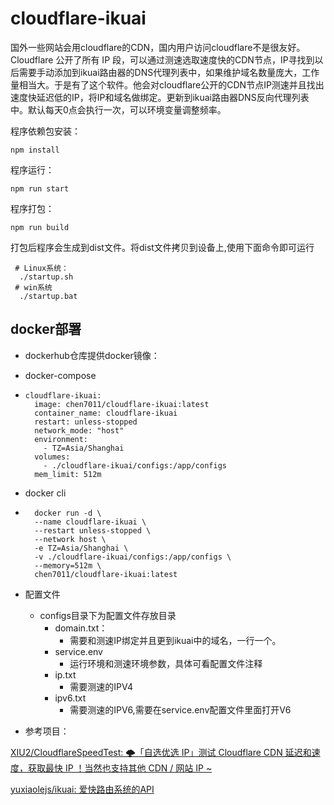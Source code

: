 #           cloudflare-ikuai

国外一些网站会用cloudflare的CDN，国内用户访问cloudflare不是很友好。Cloudflare 公开了所有 IP 段，可以通过测速选取速度快的CDN节点，IP寻找到以后需要手动添加到ikuai路由器的DNS代理列表中，如果维护域名数量庞大，工作量相当大。于是有了这个软件。他会对cloudflare公开的CDN节点IP测速并且找出速度快延迟低的IP，将IP和域名做绑定。更新到ikuai路由器DNS反向代理列表中。默认每天0点会执行一次，可以环境变量调整频率。

程序依赖包安装：

```
npm install
```

程序运行：

```
npm run start
```

程序打包：

```
npm run build
```

打包后程序会生成到dist文件。将dist文件拷贝到设备上,使用下面命令即可运行

```
 # Linux系统：
  ./startup.sh
 # win系统
  ./startup.bat
```



## docker部署

- dockerhub仓库提供docker镜像：

- docker-compose

- ```  
  cloudflare-ikuai:
    image: chen7011/cloudflare-ikuai:latest
    container_name: cloudflare-ikuai
    restart: unless-stopped
    network_mode: "host"
    environment:
      - TZ=Asia/Shanghai
    volumes:
      - ./cloudflare-ikuai/configs:/app/configs
    mem_limit: 512m
  ```

- docker cli

- ```
    docker run -d \
    --name cloudflare-ikuai \
    --restart unless-stopped \
    --network host \
    -e TZ=Asia/Shanghai \
    -v ./cloudflare-ikuai/configs:/app/configs \
    --memory=512m \
    chen7011/cloudflare-ikuai:latest

  ```
- 配置文件
  - configs目录下为配置文件存放目录
    - domain.txt： 
       - 需要和测速IP绑定并且更到ikuai中的域名，一行一个。
    - service.env
       - 运行环境和测速环境参数，具体可看配置文件注释
    - ip.txt
       - 需要测速的IPV4
    - ipv6.txt 
      - 需要测速的IPV6,需要在service.env配置文件里面打开V6
  
- 参考项目：

[XIU2/CloudflareSpeedTest: 🌩「自选优选 IP」测试 Cloudflare CDN 延迟和速度，获取最快 IP ！当然也支持其他 CDN / 网站 IP ~](https://github.com/XIU2/CloudflareSpeedTest)

[yuxiaolejs/ikuai: 爱快路由系统的API](https://github.com/yuxiaolejs/ikuai)

